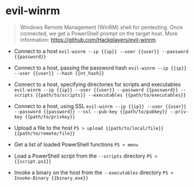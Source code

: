 # evil-winrm
> Windows Remote Management (WinRM) shell for pentesting.
> Once connected, we get a PowerShell prompt on the target host.
> More information: <https://github.com/Hackplayers/evil-winrm>.

- Connect to a host
`evil-winrm --ip {{ip}} --user {{user}} --password {{password}}`

- Connect to a host, passing the password hash
`evil-winrm --ip {{ip}} --user {{user}} --hash {{nt_hash}}`

- Connect to a host, specifying directories for scripts and executables
`evil-winrm --ip {{ip}} --user {{user}} --password {{password}} --scripts {{path/to/scripts}} --executables {{path/to/executables}}`

- Connect to a host, using SSL
`evil-winrm --ip {{ip}} --user {{user}} --password {{password}} --ssl --pub-key {{path/to/pubkey}} --priv-key {{path/to/privkey}}`

- Upload a file to the host
`PS > upload {{path/to/local/file}} {{path/to/remote/file}}`

- Get a list of loaded PowerShell functions
`PS > menu`

- Load a PowerShell script from the `--scripts` directory
`PS > {{script.ps1}}`

- Invoke a binary on the host from the `--executables` directory
`PS > Invoke-Binary {{binary.exe}}`
